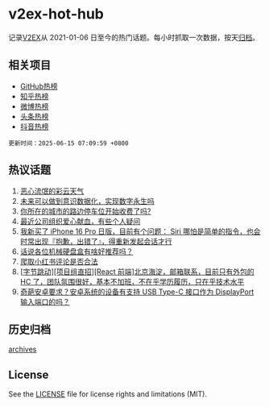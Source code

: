 # v2ex-hot-hub

 记录[V2EX](https://www.v2ex.com/)从 2021-01-06 日至今的热门话题。每小时抓取一次数据，按天[归档](archives)。
 
 ## 相关项目

- [GitHub热榜](https://github.com/lonnyzhang423/github-hot-hub)
- [知乎热榜](https://github.com/lonnyzhang423/zhihu-hot-hub)
- [微博热榜](https://github.com/lonnyzhang423/weibo-hot-hub)
- [头条热榜](https://github.com/lonnyzhang423/toutiao-hot-hub)
- [抖音热榜](https://github.com/lonnyzhang423/douyin-hot-hub)


 `更新时间：2025-06-15 07:09:59 +0800`

## 热议话题

1. [恶心流氓的彩云天气](https://www.v2ex.com/t/1138528)
1. [未来可以做到意识数据化，实现数字永生吗](https://www.v2ex.com/t/1138534)
1. [你所在的城市的路边停车位开始收费了吗?](https://www.v2ex.com/t/1138543)
1. [最近公司组织爱心献血，有些个人疑问](https://www.v2ex.com/t/1138594)
1. [我新买了 iPhone 16 Pro 日版，目前有个问题： Siri 哪怕是简单的指令，也会时常出现『抱歉，出错了』，得重新发起会话才行](https://www.v2ex.com/t/1138532)
1. [话说各位机械硬盘盒有啥好推荐吗？](https://www.v2ex.com/t/1138520)
1. [爬取小红书评论是否合法](https://www.v2ex.com/t/1138599)
1. [[字节跳动][项目组直招][React 前端]北京海淀，邮箱联系，目前只有外包的 HC 了，团队氛围很好，基本不加班，不在乎学历履历，只在乎技术水平](https://www.v2ex.com/t/1138519)
1. [奇葩安卓要求？安卓系统的设备有支持 USB Type-C 接口作为 DisplayPort 输入端口的吗？](https://www.v2ex.com/t/1138523)

## 历史归档

[archives](archives)

## License

See the [LICENSE](LICENSE) file for license rights and limitations (MIT).
